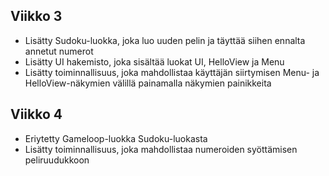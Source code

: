 ## Viikko 3

- Lisätty Sudoku-luokka, joka luo uuden pelin ja täyttää siihen ennalta annetut numerot
- Lisätty UI hakemisto, joka sisältää luokat UI, HelloView ja Menu
- Lisätty toiminnallisuus, joka mahdollistaa käyttäjän siirtymisen Menu- ja HelloView-näkymien välillä painamalla näkymien painikkeita

## Viikko 4
- Eriytetty Gameloop-luokka Sudoku-luokasta
- Lisätty toiminnallisuus, joka mahdollistaa numeroiden syöttämisen peliruudukkoon
